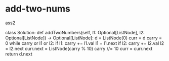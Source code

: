 # add-two-nums
ass2

class Solution:
    def addTwoNumbers(self, l1: Optional[ListNode], l2: Optional[ListNode]) -> Optional[ListNode]:
        d = ListNode(0)
        curr = d
        carry = 0
        while carry or l1 or l2:
            if l1:
                carry += l1.val
                l1 = l1.next
            if l2:
                carry += l2.val
                l2 = l2.next
            curr.next = ListNode(carry % 10)
            carry //= 10
            curr = curr.next
        return d.next
        
